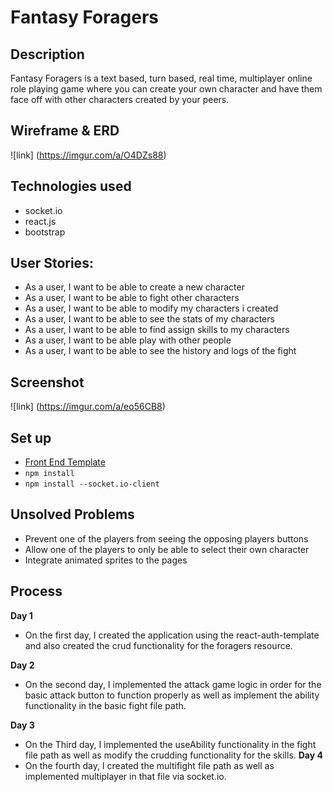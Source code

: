 # Fantasy Foragers

## Description
Fantasy Foragers is a text based, turn based, real time, multiplayer online role playing game where you can create your own character and have them face off with other characters created by your peers.

## Wireframe & ERD
![link] (https://imgur.com/a/O4DZs88)

## Technologies used
-   socket.io
-   react.js
-   bootstrap

## User Stories:
-   As a user, I want to be able to create a new character
-   As a user, I want to be able to fight other characters
-   As a user, I want to be able to modify my characters i created
-   As a user, I want to be able to see the stats of my characters
-   As a user, I want to be able to find assign skills to my characters
-   As a user, I want to be able play with other people
-   As a user, I want to be able to see the history and logs of the fight

## Screenshot
![link] (https://imgur.com/a/eo56CB8)

## Set up
-   [Front End Template](https://git.generalassemb.ly/ga-wdi-boston/react-auth-template)
-   `npm install`
-   `npm install --socket.io-client`

## Unsolved Problems
-   Prevent one of the players from seeing the opposing players buttons
-   Allow one of the players to only be able to select their own character
-   Integrate animated sprites to the pages

## Process
**Day 1**
-   On the first day, I created the application using the react-auth-template and also created the crud functionality for the foragers resource.

**Day 2**
-   On the second day, I implemented the attack game logic in order for the basic attack button to function properly as well as implement the ability functionality in the basic fight file path.

**Day 3**
-   On the Third day, I implemented the useAbility functionality in the fight file path as well as modify the crudding functionality for the skills.
**Day 4**
-   On the fourth day, I created the multifight file path as well as implemented multiplayer in that file via socket.io.
